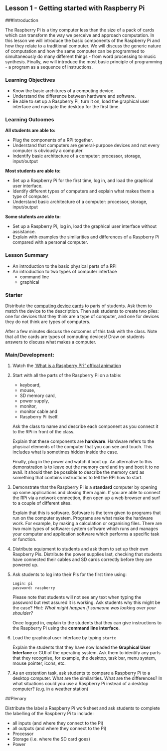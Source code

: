 ## Lesson 1 - Getting started with Raspberry Pi

###Introduction

The Raspberry Pi is a tiny computer less than the size of a pack of cards which can transform the way we perceive and approach computation. In this lesson we will introduce the basic components of the Raspberry Pi and how they relate to a traditional computer. We will discuss the generic nature of computation and how the same computer can be programmed to simultaneously do many different things - from word processing to music synthesis. Finally, we will introduce the most basic principle of programming - a program as a sequence of instructions.

### Learning Objectives

- Know the basic architures of a computing device.
- Understand the difference between hardware and software.
- Be able to set up a Raspberry Pi, turn it on, load the graphical user interface and navigate the desktop for the first time.

### Learning Outcomes

**All students are able to:**

- Plug the components of a RPi together.
- Understand that computers are general-purpose devices and not every computer is obviously a computer.
- Indentify basic architecture of a computer: processor, storage, input/output

**Most students are able to:**

- Set up a Raspberry Pi for the first time, log in, and load the graphical user interface.
- Identify different types of computers and explain what makes them a type of computer.
- Understand basic architecture of a computer: processor, storage, input/output

**Some stufents are able to:**
- Set up a Raspberry Pi, log in, load the graphical user interface without assistance.
- Explain with examples the similarities and differences of a Raspberry Pi compared with a personal computer. 

### Lesson Summary

- An introduction to the basic physical parts of a RPi
- An introduction to two types of computer interface
	- command line
	- graphical

### Starter
Distribute the [computing device cards](Computing-Device-Card-Sort.zip) to paris of students. Ask them to match the device to the description. Then ask students to create two piles: one for devices that they think are a type of computer, and one for devices they do not think are types of computers. 

After a few minutes discuss the outcomes of this task with the class. Note that all the cards are types of computing devices! Draw on students answers to discuss what makes a computer.

### Main/Development:
1. Watch the [‘What is a Raspberry Pi?’ offical animation](http://www.youtube.com/watch?v=e0wkVVVLvR8)  

2. Start with all the parts of the Raspberry Pi on a table: 
	- keyboard, 
	- mouse, 
	- SD memory card, 
	- power supply, 
	- monitor, 
	- monitor cable and 
	- Raspberry Pi itself. 
	
	Ask the class to name and describe each component as you connect it to the RPi in front of the class. 

	Explain that these components are **hardware**. Hardware refers to the physical elements of the computer that you can see and touch. This includes what is sometimes hidden inside the case. 

	Finally, plug in the power and watch it boot up. An alternative to this demonstration is to leave out the memory card and try and boot it to no avail. It should then be possible to describe the memory card as something that contains instructions to tell the RPi how to start.

2. Demonstrate that the Raspberry Pi is a **standard** computer by opening up some applications and closing them again. If you are able to connect the RPi via a network connection, then open up a web browser and surf to a couple of different sites.

	Explain that this is software. Software is the term given to programs that run on the computer system. Programs are what make the hardware work. For example, by making a calculation or organising files. There are two main types of software: system software which runs and manages your computer and application software which performs a specific task or function.

3. Distribute equipment to students and ask them to set up their own Raspberry Pis. Distribute the power supplies last, checking that students have connected their cables and SD cards correctly before they are powered up.

4. Ask students to log into their Pis for the first time using:

	```
	Login: pi
	password: raspberry
	```

	Please note that students will not see any text when typing the password but rest assured it is working. Ask students why this might be the case? *Hint: What might happen if someone was looking over your shoulder?*

	Once logged in, explain to the students that they can give instructions to the Raspberry Pi using the **command line interface**.

5. Load the graphical user interface by typing `startx`

	Explain the students that they have now loaded the **Graphical User Interface** or GUI of the operating system. Ask them to identify any parts that they recognise, for example, the desktop, task bar, menu system, mouse pointer, icons, etc. 

6. As an exstention task, ask students to compare a Raspberry Pi to a desktop computer. What are the similarities. What are the differences? In what situations could you use a Raspberry Pi instead of a desktop computer? (e.g. in a weather station)

##Plenary

Distribute the label a Raspberry Pi worksheet and ask students to complete the labelling of the Raspberry Pi to include:
- all inputs (and where they connect to the Pi)
- all outputs (and where they connect to the Pi)
- Processor
- Storage (i.e. where the SD card goes)
- Power 

